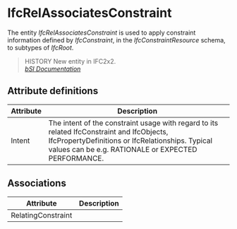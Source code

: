 IfcRelAssociatesConstraint
==========================
The entity _IfcRelAssociatesConstraint_ is used to apply constraint
information defined by _IfcConstraint_, in the _IfcConstraintResource_ schema,
to subtypes of _IfcRoot_.  
  
> HISTORY  New entity in IFC2x2.  
[ _bSI
Documentation_](https://standards.buildingsmart.org/IFC/DEV/IFC4_2/FINAL/HTML/schema/ifccontrolextension/lexical/ifcrelassociatesconstraint.htm)


Attribute definitions
---------------------
| Attribute   | Description                                                                                                                                                                                           |
|-------------|-------------------------------------------------------------------------------------------------------------------------------------------------------------------------------------------------------|
| Intent      | The intent of the constraint usage with regard to its related IfcConstraint and IfcObjects, IfcPropertyDefinitions or IfcRelationships. Typical values can be e.g. RATIONALE or EXPECTED PERFORMANCE. |

Associations
------------
| Attribute          | Description   |
|--------------------|---------------|
| RelatingConstraint |               |

